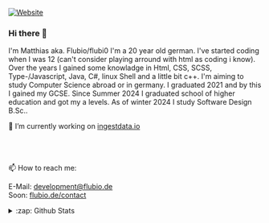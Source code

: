 [![Website](https://img.shields.io/website?label=flubio.de&style=for-the-badge&url=https%3A%2F%2Fflubio.de)](https://flubio.de)

### Hi there 👋

I'm Matthias aka. Flubio/flubi0 I'm a 20 year old german. I've started coding when I was 12 (can't consider playing arround with html as coding i know).
Over the years I gained some knowladge in Html, CSS, SCSS, Type-/Javascript, Java, C#, linux Shell and a little bit c++. I'm aiming to study Computer Science abroad or in germany.
I graduated 2021 and by this I gained my GCSE. Since Summer 2024 I graduated school of higher education and got my a levels. As of winter 2024 I study Software Design B.Sc..

🔭 I’m currently working on [ingestdata.io](https://ingestdata.io)
</br>
</br>
</br>
</br>

📫 How to reach me: 
  
E-Mail: development@flubio.de \
Soon: [flubio.de/contact](https://flubio.de/contact)
  
<details>
  <summary>:zap: Github Stats</summary>
  <img align="left" alt="flubio's most used languages" src="https://github-readme-stats.vercel.app/api/top-langs/?username=flubio&layout=compact">
  <img align="left" alt="flubio's github stats" src="https://github-readme-stats.vercel.app/api?username=flubio">
</details>

<!--
**Flubio/flubio** is a ✨ _special_ ✨ repository because its `README.md` (this file) appears on your GitHub profile.

Here are some ideas to get you started:

- 🔭 I’m currently working on ...
- 🌱 I’m currently learning ...
- 👯 I’m looking to collaborate on ...
- 🤔 I’m looking for help with ...
- 💬 Ask me about ...
- 📫 How to reach me: ...
- 😄 Pronouns: ...
- ⚡ Fun fact: ...
-->
